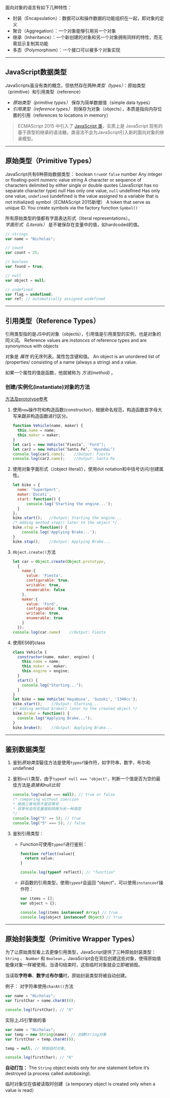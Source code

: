 面向对象的语言有如下几种特性：
* 封装（Encapsulation）：数据可以和操作数据的功能组织在一起，即对象的定义
* 聚合（Aggregation）：一个对象能够引用另一个对象
* 继承（Inheritance）：一个新创建的对象和另一个对象拥有同样的特性，而无需显示复制其功能
* 多态（Polymorphism）：一个接口可以被多个对象实现

---
## JavaScript数据类型
JavaScripts虽没有类的概念，但依然存在两种*类型（types）*：原始类型（primitive）和引用类型（reference）
* *原始类型（primitive types）*  保存为简单数据值（simple data types）
* *引用类型（reference types）*  则保存为对象（objects），本质是指向内存位置的引用（references to locations in memory）

> ECMAScript 2015 中引入了 [JavaScript 类](https://developer.mozilla.org/zh-CN/docs/Web/JavaScript/Reference/Classes)，实质上是 JavaScript 现有的基于原型的继承的语法糖。类语法不会为JavaScript引入新的面向对象的继承模型。

---
## 原始类型（Primitive Types）
JavaScript共有6种原始数据类型：
boolean       `true`or `false` 
number        Any integer or floating-point numeric value 
string            A character or sequence of characters delimited by either single or double quotes (JavaScript has no separate character type)
null               Has only one value, `null`
undefined   Has only one value, `undefined` (undefined is the value assigned to a variable that is not initialized)
symbol（ECMAScript 2015新增） A token that serve as unique ID. You create symbols via the factory function `Symbol()`

所有原始类型的值都有字面表达形式（literal representations）。  
*字面形式（Literals）* 是不被保存在变量中的值，如hardcoded的值。
```javascript
// strings
var name = "Nicholas";

// count
var count = 25;

// boolean
var found = true;

// null
var object = null;

// undefined
var flag = undefined;
var ref; // automatically assigned undefined
```

---
## 引用类型（Reference Types）
引用类型指的是JS中的对象（objects），引用值是引用类型的实例，也是对象的同义词。
Reference values are *instances* of reference types and are synonymous with objects

对象是 *属性* 的无序列表。属性包含键和值。
An object is an unordered list of /properties/ consisting of a name (always a string) and a value.  

如果一个属性的值是函数，他就被称为 _方法(method)_ 。

### 创建/实例化(instantiate)对象的方法 
[方法及prototype参考](https://codeburst.io/various-ways-to-create-javascript-object-9563c6887a47)
1. 使用`new`操作符和构造函数(constructor)，根据命名规范，构造函数首字母大写来跟非构造函数进行区分。
    ```javascript
    function Vehicle(name, maker) {
      this.name = name;
      this.maker = maker;
    }
    let car1 = new Vehicle(’Fiesta’, 'Ford’);
    let car2 = new Vehicle(’Santa Fe’, 'Hyundai’)
    console.log(car1.name);    //Output: Fiesta
    console.log(car2.name);    //Output: Santa Fe
    ```

2. 使用对象字面形式（/object literal/），使用dot notation和中括号访问/创建属性。
    ```javascript
    let bike = {
      name: 'SuperSport', 
      maker:'Ducati', 
      start: function() {
          console.log('Starting the engine...');
      }
    };
    bike.start();   //Output: Starting the engine...
    /* Adding method stop() later to the object */
    bike.stop = function() {
        console.log('Applying Brake...');  
    }
    bike.stop();    //Output: Applying Brake...
    ```

4.  `Object.create()`方法

    ```javascript
    let car = Object.create(Object.prototype,
      {
        name:{
          value: 'Fiesta',
          configurable: true,
          writable: true,
          enumerable: false
        },
        maker:{
          value: 'Ford',
          configurable: true,
          writable: true,
          enumerable: true
        }
      });
    console.log(car.name)    //Output: Fiesta
    ```

4. 使用ES6的class
    ```javascript
    class Vehicle {
      constructor(name, maker, engine) {
        this.name = name;
        this.maker =  maker;
        this.engine = engine;
      }
      start() {
        console.log("Starting...");
      }
    }
    let bike = new Vehicle('Hayabusa', 'Suzuki', '1340cc');
    bike.start();    //Output: Starting...
    /* Adding method brake() later to the created object */
    bike.brake = function() {
      console.log("Applying Brake...");
    }
    bike.brake();    //Output: Applying Brake...
    ```
---
## 鉴别数据类型
1. 鉴别*原始类型*最佳方法是使用`typeof`操作符，如字符串，数字，布尔和undefined
2. 鉴别`null`类型，由于`typeof null === "object"`，判断一个值是否为空的最佳方法是*直接和null比较*
    ```javascript
    console.log(value === null); // true or false
    /* comparing without coercion
    * 使用三等号而不是双等号
    * 双等号会将变量强制转换为另一种类型
    */
    console.log("5" == 5); // true
    console.log("5" === 5); // false
    ```

3. 鉴别引用类型：
	* Function可使用`typeof`进行鉴别：
      ```javascript
      function reflect(value){
        return value;
      }

      console.log(typeof reflect); // "function"
      ```

	* 非函数的引用类型，使用`typeof`会返回 “object”，可以使用`instanceof`操作符：
      ```javascript
      var items = [];
      var object = {};

      console.log(items instanceof Array) // true
      console.log(object instanceof Object) // true
      ```

---
## 原始封装类型（Primitive Wrapper Types）

为了让原始类型看上去更像引用类型，JavaScript提供了三种原始封装类型：`String` 、 `Number` 和 `Boolean` 。JavaScript会在背后创建这些对象，使得原始值能像对象一样被使用。当语句结束时，这些临时对象就会立即被销毁。

当读取**字符串**、**数字**或**布尔值**时，原始封装类型将被自动创建。

例子：
对字符串使用`charAt()`方法
```javascript
var name = "Nicholas";
var firstChar = name.charAt(0);

console.log(firstChar); // "N"
```

实际上JS引擎做的事
```javascript
var name = "Nicholas";
var temp = new String(name); // 创建String对象
var firstChar = temp.charAt(0);

temp = null; // 销毁临时对象, 

console.log(firstChar); // "N"
```

**自动打包：** The `String` object exists only for one statement before it’s destroyed (a process called *autoboxing*). 

临时对象仅在值被读取时创建（a temporary object is
created only when a value is read）

